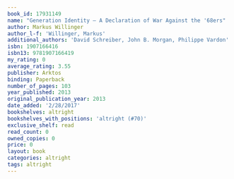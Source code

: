 ```yaml
---
book_id: 17931149
name: "Generation Identity ‒ A Declaration of War Against the '68ers"
author: Markus Willinger
author_l-f: 'Willinger, Markus'
additional_authors: 'David Schreiber, John B. Morgan, Philippe Vardon'
isbn: 1907166416
isbn13: 9781907166419
my_rating: 0
average_rating: 3.55
publisher: Arktos
binding: Paperback
number_of_pages: 103
year_published: 2013
original_publication_year: 2013
date_added: '2/28/2017'
bookshelves: altright
bookshelves_with_positions: 'altright (#70)'
exclusive_shelf: read
read_count: 0
owned_copies: 0
price: 0
layout: book
categories: altright
tags: altright
---
```


